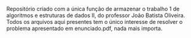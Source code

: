 Repositório criado com a única função de armazenar o trabalho 1 de algoritmos e estruturas de dados II,
do professor João Batista Oliveira. Todos os arquivos aqui presentes tem o único interesse de resolver o problema apresentado
em enunciado.pdf, nada mais importa.
